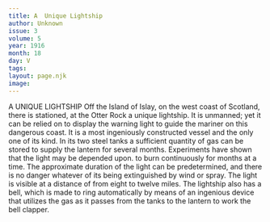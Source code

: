 ```yaml
---
title: A  Unique Lightship
author: Unknown
issue: 3
volume: 5
year: 1916
month: 18
day: V
tags:
layout: page.njk
image:
---
```

A UNIQUE LIGHTSHIP       Off the Island of Islay, on the west coast of Scotland, there is stationed, at the Otter Rock a unique lightship. It is unmanned; yet it can be relied on to display the warning light to guide the mariner on this dangerous coast. It is a most ingeniously constructed vessel and the only one of its kind. In its two steel tanks a sufficient quantity of gas can be stored to supply the lantern for several months.       Experiments have shown that the light may be depended upon. to burn continuously for months at a time. The approximate duration of the light can be predetermined, and there is no danger whatever of its being extinguished by wind or spray.       The light is visible at a distance of from eight to twelve miles. The lightship also has a bell, which is made to ring automatically by means of an ingenious device that utilizes the gas as it passes from the tanks to the lantern to work the bell clapper.    

